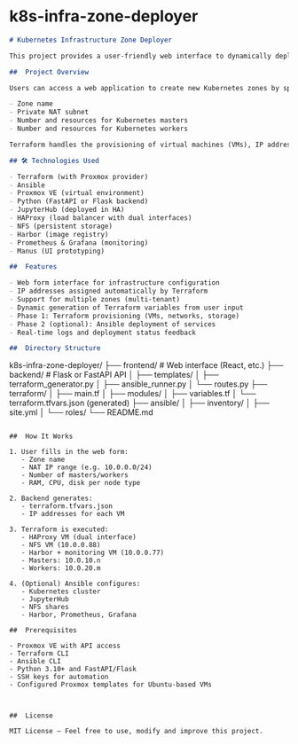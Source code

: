 # k8s-infra-zone-deployer


```markdown
# Kubernetes Infrastructure Zone Deployer

This project provides a user-friendly web interface to dynamically deploy Kubernetes infrastructure zones on a Proxmox virtualized environment. It combines Terraform and Ansible to fully automate infrastructure provisioning and configuration.

##  Project Overview

Users can access a web application to create new Kubernetes zones by specifying:

- Zone name
- Private NAT subnet
- Number and resources for Kubernetes masters
- Number and resources for Kubernetes workers

Terraform handles the provisioning of virtual machines (VMs), IP address assignments, and network setup. Ansible automates the deployment and configuration of Kubernetes, JupyterHub, NFS, Harbor, and monitoring tools (Prometheus + Grafana).

## 🛠 Technologies Used

- Terraform (with Proxmox provider)
- Ansible
- Proxmox VE (virtual environment)
- Python (FastAPI or Flask backend)
- JupyterHub (deployed in HA)
- HAProxy (load balancer with dual interfaces)
- NFS (persistent storage)
- Harbor (image registry)
- Prometheus & Grafana (monitoring)
- Manus (UI prototyping)

##  Features

- Web form interface for infrastructure configuration
- IP addresses assigned automatically by Terraform
- Support for multiple zones (multi-tenant)
- Dynamic generation of Terraform variables from user input
- Phase 1: Terraform provisioning (VMs, networks, storage)
- Phase 2 (optional): Ansible deployment of services
- Real-time logs and deployment status feedback

##  Directory Structure

```

k8s-infra-zone-deployer/
├── frontend/                # Web interface (React, etc.)
├── backend/                 # Flask or FastAPI API
│   ├── templates/
│   ├── terraform\_generator.py
│   ├── ansible\_runner.py
│   └── routes.py
├── terraform/
│   ├── main.tf
│   ├── modules/
│   ├── variables.tf
│   └── terraform.tfvars.json (generated)
├── ansible/
│   ├── inventory/
│   ├── site.yml
│   └── roles/
└── README.md

```

##  How It Works

1. User fills in the web form:
   - Zone name
   - NAT IP range (e.g. 10.0.0.0/24)
   - Number of masters/workers
   - RAM, CPU, disk per node type

2. Backend generates:
   - terraform.tfvars.json
   - IP addresses for each VM

3. Terraform is executed:
   - HAProxy VM (dual interface)
   - NFS VM (10.0.0.88)
   - Harbor + monitoring VM (10.0.0.77)
   - Masters: 10.0.10.n
   - Workers: 10.0.20.m

4. (Optional) Ansible configures:
   - Kubernetes cluster
   - JupyterHub
   - NFS shares
   - Harbor, Prometheus, Grafana

##  Prerequisites

- Proxmox VE with API access
- Terraform CLI
- Ansible CLI
- Python 3.10+ and FastAPI/Flask
- SSH keys for automation
- Configured Proxmox templates for Ubuntu-based VMs



##  License

MIT License – Feel free to use, modify and improve this project.
```
